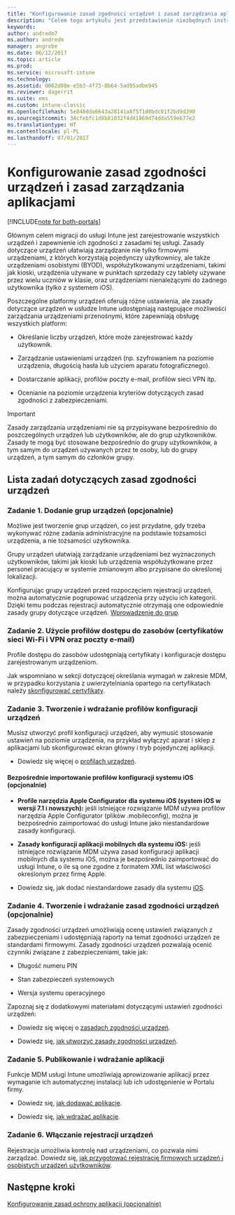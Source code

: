 ```yaml
---
title: "Konfigurowanie zasad zgodności urządzeń i zasad zarządzania aplikacjami podczas migracji do usługi Intune"
description: "Celem tego artykułu jest przedstawienie niezbędnych instrukcji dotyczących konfigurowania zasad zgodności urządzeń i zasad zarządzania aplikacjami podczas migracji do usługi Intune."
keywords: 
author: andredm7
ms.author: andredm
manager: angrobe
ms.date: 06/12/2017
ms.topic: article
ms.prod: 
ms.service: microsoft-intune
ms.technology: 
ms.assetid: 0062d08e-e5b3-4f73-8b64-5ad95adbe945
ms.reviewer: dagerrit
ms.suite: ems
ms.custom: intune-classic
ms.openlocfilehash: 5e848dda6643a28141a8f5f1d0bdc01f2bd9d390
ms.sourcegitcommit: 34cfebfc1d8b81032f4d41869d74dda559e677e2
ms.translationtype: HT
ms.contentlocale: pl-PL
ms.lasthandoff: 07/01/2017
---
```

# <a name="configure-device-compliance-and-app-management-policies"></a>Konfigurowanie zasad zgodności urządzeń i zasad zarządzania aplikacjami

[!INCLUDE[note for both-portals](./includes/note-for-both-portals.md)]

Głównym celem migracji do usługi Intune jest zarejestrowanie wszystkich urządzeń i zapewnienie ich zgodności z zasadami tej usługi. Zasady dotyczące urządzeń ułatwiają zarządzanie nie tylko firmowymi urządzeniami, z których korzystają pojedynczy użytkownicy, ale także urządzeniami osobistymi (BYOD), współużytkowanymi urządzeniami, takimi jak kioski, urządzenia używane w punktach sprzedaży czy tablety używane przez wielu uczniów w klasie, oraz urządzeniami nienależącymi do żadnego użytkownika (tylko z systemem iOS).

Poszczególne platformy urządzeń oferują różne ustawienia, ale zasady dotyczące urządzeń w usłudze Intune udostępniają następujące możliwości zarządzania urządzeniami przenośnymi, które zapewniają obsługę wszystkich platform:

-   Określanie liczby urządzeń, które może zarejestrować każdy użytkownik.

-   Zarządzanie ustawieniami urządzeń (np. szyfrowaniem na poziomie urządzenia, długością hasła lub użyciem aparatu fotograficznego).

-   Dostarczanie aplikacji, profilów poczty e-mail, profilów sieci VPN itp.

-   Ocenianie na poziomie urządzenia kryteriów dotyczących zasad zgodności z zabezpieczeniami.

> [!IMPORTANT]
> Zasady zarządzania urządzeniami nie są przypisywane bezpośrednio do poszczególnych urządzeń lub użytkowników, ale do grup użytkowników. Zasady te mogą być stosowane bezpośrednio do grupy użytkowników, a tym samym do urządzeń używanych przez te osoby, lub do grupy urządzeń, a tym samym do członków grupy.

## <a name="task-list-for-device-compliance-policies"></a>Lista zadań dotyczących zasad zgodności urządzeń

### <a name="task-1-add-device-groups-optional"></a>Zadanie 1. Dodanie grup urządzeń (opcjonalnie)

Możliwe jest tworzenie grup urządzeń, co jest przydatne, gdy trzeba wykonywać różne zadania administracyjne na podstawie tożsamości urządzenia, a nie tożsamości użytkownika.

Grupy urządzeń ułatwiają zarządzanie urządzeniami bez wyznaczonych użytkowników, takimi jak kioski lub urządzenia współużytkowane przez personel pracujący w systemie zmianowym albo przypisane do określonej lokalizacji.

Konfigurując grupy urządzeń przed rozpoczęciem rejestracji urządzeń, można automatycznie pogrupować urządzenia przy użyciu ich kategorii. Dzięki temu podczas rejestracji automatycznie otrzymają one odpowiednie zasady grupy dotyczące urządzeń. [Wprowadzenie do grup](/intune/groups-get-started).

### <a name="task-2-use-resource-access-profiles-wi-fi-vpn-and-email-certificates"></a>Zadanie 2. Użycie profilów dostępu do zasobów (certyfikatów sieci Wi-Fi i VPN oraz poczty e-mail)

Profile dostępu do zasobów udostępniają certyfikaty i konfiguracje dostępu zarejestrowanym urządzeniom.

Jak wspomniano w sekcji dotyczącej określania wymagań w zakresie MDM, w przypadku korzystania z uwierzytelniania opartego na certyfikatach należy [skonfigurować certyfikaty](/intune/certificates-configure).

### <a name="task-3-create-and-deploy-device-configuration-profiles"></a>Zadanie 3. Tworzenie i wdrażanie profilów konfiguracji urządzeń

Musisz utworzyć profil konfiguracji urządzeń, aby wymusić stosowanie ustawień na poziomie urządzenia, na przykład wyłączyć aparat i sklep z aplikacjami lub skonfigurować ekran główny i tryb pojedynczej aplikacji.

- Dowiedz się więcej o [profilach urządzeń](/intune/device-profiles).

####  <a name="direct-import-of-ios-configuration-profiles-optional"></a>Bezpośrednie importowanie profilów konfiguracji systemu iOS (opcjonalnie)

-   **Profile narzędzia Apple Configurator dla systemu iOS (system iOS w wersji 7.1 i nowszych):** jeśli istniejące rozwiązanie MDM używa profilów narzędzia Apple Configurator (plików .mobileconfig), można je bezpośrednio zaimportować do usługi Intune jako niestandardowe zasady konfiguracji.

-   **Zasady konfiguracji aplikacji mobilnych dla systemu iOS:** jeśli istniejące rozwiązanie MDM używa zasad konfiguracji aplikacji mobilnych dla systemu iOS, można je bezpośrednio zaimportować do usługi Intune, o ile są one zgodne z formatem XML list właściwości określonym przez firmę Apple.

- Dowiedz się, jak dodać niestandardowe zasady dla systemu [iOS](/intune/custom-settings-ios).

### <a name="task-4-create-and-deploy-device-compliance-policies-optional"></a>Zadanie 4. Tworzenie i wdrażanie zasad zgodności urządzeń (opcjonalnie)

Zasady zgodności urządzeń umożliwiają ocenę ustawień związanych z zabezpieczeniami i udostępniają raporty na temat zgodności urządzeń ze standardami firmowymi. Zasady zgodności urządzeń pozwalają ocenić czynniki związane z zabezpieczeniami, takie jak:

-   Długość numeru PIN

-   Stan zabezpieczeń systemowych

-   Wersja systemu operacyjnego

Zapoznaj się z dodatkowymi materiałami dotyczącymi ustawień zgodności urządzeń:

-   Dowiedz się więcej o [zasadach zgodności urządzeń](/intune-classic/deploy-use/introduction-to-device-compliance-policies-in-microsoft-intune).

-   Dowiedz się, [jak utworzyć zasady zgodności urządzeń](/intune-classic/deploy-use/create-a-device-compliance-policy-in-microsoft-intune).

### <a name="task-5-publish-and-deploy-apps"></a>Zadanie 5. Publikowanie i wdrażanie aplikacji

Funkcje MDM usługi Intune umożliwiają aprowizowanie aplikacji przez wymaganie ich automatycznej instalacji lub ich udostępnienie w Portalu firmy.

-   Dowiedz się, [jak dodawać aplikacje](/intune-classic/deploy-use/add-apps).

-   Dowiedz się, [jak wdrażać aplikacje](/intune-classic/deploy-use/deploy-apps).

### <a name="task-6-enable-device-enrollment"></a>Zadanie 6. Włączanie rejestracji urządzeń

Rejestracja umożliwia kontrolę nad urządzeniami, co pozwala nimi zarządzać. Dowiedz się, [jak przygotować rejestrację firmowych urządzeń i osobistych urządzeń użytkowników](/intune/device-enrollment).

## <a name="next-steps"></a>Następne kroki 

[Konfigurowanie zasad ochrony aplikacji (opcjonalnie)](migration-guide-app-protection-policies.md)
